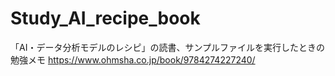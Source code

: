 # Study_AI_recipe_book
「AI・データ分析モデルのレシピ」の読書、サンプルファイルを実行したときの勉強メモ
https://www.ohmsha.co.jp/book/9784274227240/
